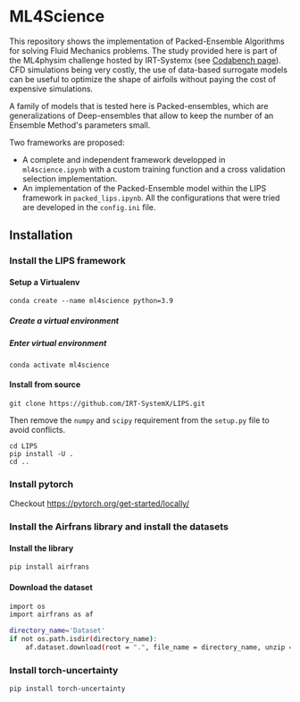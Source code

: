 # ML4Science

This repository shows the implementation of Packed-Ensemble Algorithms for solving Fluid Mechanics problems.
The study provided here is part of the ML4physim challenge hosted by IRT-Systemx (see [Codabench page](https://www.codabench.org/competitions/1534/)).
CFD simulations being very costly, the use of data-based surrogate models can be useful to optimize the shape of airfoils without paying the cost of expensive simulations.

A family of models that is tested here is Packed-ensembles, which are generalizations of Deep-ensembles that allow to keep the number of an Ensemble Method's parameters small.

Two frameworks are proposed:
- A complete and independent framework developped in `ml4science.ipynb` with a custom training function and a cross validation selection implementation.
- An implementation of the Packed-Ensemble model within the LIPS framework in `packed_lips.ipynb`. All the configurations that were tried are developed in the `config.ini` file.

## Installation

### Install the LIPS framework

#### Setup a Virtualenv

```commandline
conda create --name ml4science python=3.9

```

##### Create a virtual environment

##### Enter virtual environment
```commandline
conda activate ml4science
```

#### Install from source
```commandline
git clone https://github.com/IRT-SystemX/LIPS.git
```
Then remove the `numpy` and `scipy` requirement from the `setup.py` file to avoid conflicts.

```commandline
cd LIPS
pip install -U .
cd ..
```

### Install pytorch
Checkout https://pytorch.org/get-started/locally/

### Install the Airfrans library and install the datasets

#### Install the library
```sh
pip install airfrans
```

#### Download the dataset
```sh
import os
import airfrans as af

directory_name='Dataset'
if not os.path.isdir(directory_name):
    af.dataset.download(root = ".", file_name = directory_name, unzip = True, OpenFOAM = False)
```

### Install torch-uncertainty
```sh
pip install torch-uncertainty
```
